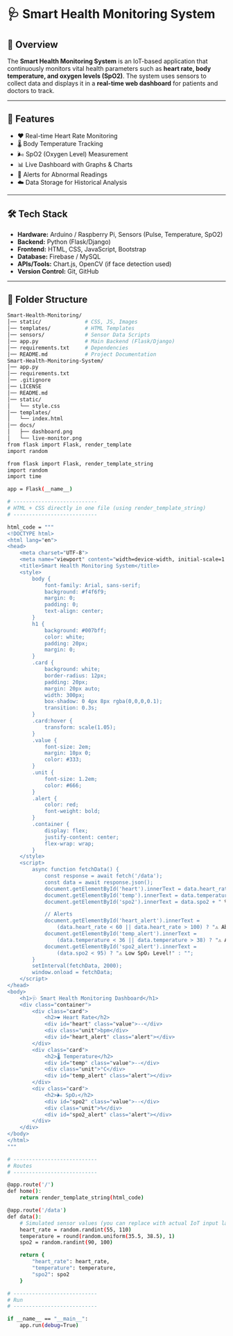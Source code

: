 # 🩺 Smart Health Monitoring System  

## 📌 Overview  
The **Smart Health Monitoring System** is an IoT-based application that continuously monitors vital health parameters such as **heart rate, body temperature, and oxygen levels (SpO2)**. The system uses sensors to collect data and displays it in a **real-time web dashboard** for patients and doctors to track.  

---

## 🎯 Features  
- ❤️ Real-time Heart Rate Monitoring  
- 🌡️ Body Temperature Tracking  
- 🌬️ SpO2 (Oxygen Level) Measurement  
- 📊 Live Dashboard with Graphs & Charts  
- 🔔 Alerts for Abnormal Readings  
- ☁️ Data Storage for Historical Analysis  

---

## 🛠️ Tech Stack  
- **Hardware:** Arduino / Raspberry Pi, Sensors (Pulse, Temperature, SpO2)  
- **Backend:** Python (Flask/Django)  
- **Frontend:** HTML, CSS, JavaScript, Bootstrap  
- **Database:** Firebase / MySQL  
- **APIs/Tools:** Chart.js, OpenCV (if face detection used)  
- **Version Control:** Git, GitHub  

---

## 📂 Folder Structure  
```bash
Smart-Health-Monitoring/
│── static/              # CSS, JS, Images
│── templates/           # HTML Templates
│── sensors/             # Sensor Data Scripts
│── app.py               # Main Backend (Flask/Django)
│── requirements.txt     # Dependencies
│── README.md            # Project Documentation
Smart-Health-Monitoring-System/
│── app.py
│── requirements.txt
│── .gitignore
│── LICENSE
│── README.md
│── static/
│   └── style.css
│── templates/
│   └── index.html
│── docs/
│   ├── dashboard.png
│   └── live-monitor.png
from flask import Flask, render_template
import random

from flask import Flask, render_template_string
import random
import time

app = Flask(__name__)

# ---------------------------
# HTML + CSS directly in one file (using render_template_string)
# ---------------------------

html_code = """
<!DOCTYPE html>
<html lang="en">
<head>
    <meta charset="UTF-8">
    <meta name="viewport" content="width=device-width, initial-scale=1.0">
    <title>Smart Health Monitoring System</title>
    <style>
        body {
            font-family: Arial, sans-serif;
            background: #f4f6f9;
            margin: 0;
            padding: 0;
            text-align: center;
        }
        h1 {
            background: #007bff;
            color: white;
            padding: 20px;
            margin: 0;
        }
        .card {
            background: white;
            border-radius: 12px;
            padding: 20px;
            margin: 20px auto;
            width: 300px;
            box-shadow: 0 4px 8px rgba(0,0,0,0.1);
            transition: 0.3s;
        }
        .card:hover {
            transform: scale(1.05);
        }
        .value {
            font-size: 2em;
            margin: 10px 0;
            color: #333;
        }
        .unit {
            font-size: 1.2em;
            color: #666;
        }
        .alert {
            color: red;
            font-weight: bold;
        }
        .container {
            display: flex;
            justify-content: center;
            flex-wrap: wrap;
        }
    </style>
    <script>
        async function fetchData() {
            const response = await fetch('/data');
            const data = await response.json();
            document.getElementById('heart').innerText = data.heart_rate + " bpm";
            document.getElementById('temp').innerText = data.temperature + " °C";
            document.getElementById('spo2').innerText = data.spo2 + " %";

            // Alerts
            document.getElementById('heart_alert').innerText = 
                (data.heart_rate < 60 || data.heart_rate > 100) ? "⚠️ Abnormal Heart Rate!" : "";
            document.getElementById('temp_alert').innerText = 
                (data.temperature < 36 || data.temperature > 38) ? "⚠️ Abnormal Temperature!" : "";
            document.getElementById('spo2_alert').innerText = 
                (data.spo2 < 95) ? "⚠️ Low SpO₂ Level!" : "";
        }
        setInterval(fetchData, 2000);
        window.onload = fetchData;
    </script>
</head>
<body>
    <h1>🩺 Smart Health Monitoring Dashboard</h1>
    <div class="container">
        <div class="card">
            <h2>❤️ Heart Rate</h2>
            <div id="heart" class="value">--</div>
            <div class="unit">bpm</div>
            <div id="heart_alert" class="alert"></div>
        </div>
        <div class="card">
            <h2>🌡️ Temperature</h2>
            <div id="temp" class="value">--</div>
            <div class="unit">°C</div>
            <div id="temp_alert" class="alert"></div>
        </div>
        <div class="card">
            <h2>🌬️ SpO₂</h2>
            <div id="spo2" class="value">--</div>
            <div class="unit">%</div>
            <div id="spo2_alert" class="alert"></div>
        </div>
    </div>
</body>
</html>
"""

# ---------------------------
# Routes
# ---------------------------

@app.route('/')
def home():
    return render_template_string(html_code)

@app.route('/data')
def data():
    # Simulated sensor values (you can replace with actual IoT input later)
    heart_rate = random.randint(55, 110)
    temperature = round(random.uniform(35.5, 38.5), 1)
    spo2 = random.randint(90, 100)

    return {
        "heart_rate": heart_rate,
        "temperature": temperature,
        "spo2": spo2
    }

# ---------------------------
# Run
# ---------------------------

if __name__ == "__main__":
    app.run(debug=True)
